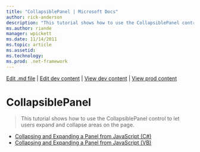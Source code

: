 ```yaml
---
title: "CollapsiblePanel | Microsoft Docs"
author: rick-anderson
description: "This tutorial shows how to use the CollapsiblePanel control to let users expand and collapse areas on the page."
ms.author: riande
manager: wpickett
ms.date: 11/14/2011
ms.topic: article
ms.assetid: 
ms.technology: 
ms.prod: .net-framework
---
```

[Edit .md file](C:\Projects\msc\dev\Msc.Www\Web.ASP\App_Data\github\web-forms\overview\ajax-control-toolkit\index.md) | [Edit dev content](http://www.aspdev.net/umbraco#/content/content/edit/35843) | [View dev content](http://docs.aspdev.net/tutorials/web-forms/overview/ajax-control-toolkit/collapsiblepanel/index.html) | [View prod content](http://www.asp.net/web-forms/overview/ajax-control-toolkit/collapsiblepanel)

CollapsiblePanel
====================
> This tutorial shows how to use the CollapsiblePanel control to let users expand and collapse areas on the page.


- [Collapsing and Expanding a Panel from JavaScript (C#)](collapsing-and-expanding-a-panel-from-javascript-cs.md)
- [Collapsing and Expanding a Panel from JavaScript (VB)](collapsing-and-expanding-a-panel-from-javascript-vb.md)